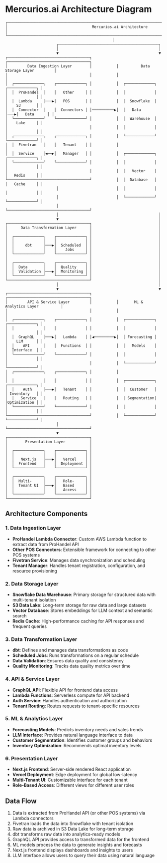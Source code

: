 # Mercurios.ai Architecture Diagram

```
┌─────────────────────────────────────────────────────────────────────────────────────────────────┐
│                                      Mercurios.ai Architecture                                  │
└─────────────────────────────────────────────────────────────────────────────────────────────────┘
                                                │
                       ┌─────────────────────────────────────────────┐
                       │                                             │
                       ▼                                             ▼
┌─────────────────────────────────────┐           ┌─────────────────────────────────────┐
│         Data Ingestion Layer        │           │          Data Storage Layer         │
│                                     │           │                                     │
│  ┌─────────────┐    ┌─────────────┐ │           │  ┌─────────────┐    ┌─────────────┐ │
│  │  ProHandel  │    │   Other     │ │           │  │             │    │             │ │
│  │  Lambda     │───▶│   POS       │ │           │  │  Snowflake  │    │    S3       │ │
│  │  Connector  │    │  Connectors │ │──────────▶│  │   Data      │───▶│   Data      │ │
│  └─────────────┘    └─────────────┘ │           │  │  Warehouse  │    │    Lake     │ │
│                                     │           │  │             │    │             │ │
│  ┌─────────────┐    ┌─────────────┐ │           │  └─────────────┘    └─────────────┘ │
│  │  Fivetran   │    │   Tenant    │ │           │                                     │
│  │  Service    │◀──▶│   Manager   │ │           │  ┌─────────────┐    ┌─────────────┐ │
│  └─────────────┘    └─────────────┘ │           │  │             │    │             │ │
│                                     │           │  │   Vector    │    │   Redis     │ │
└─────────────────────────────────────┘           │  │  Database   │    │   Cache     │ │
                       │                          │  │             │    │             │ │
                       │                          │  └─────────────┘    └─────────────┘ │
                       │                          └─────────────────────────────────────┘
                       │                                             │
                       ▼                                             │
┌─────────────────────────────────────┐                              │
│      Data Transformation Layer      │                              │
│                                     │                              │
│  ┌─────────────┐    ┌─────────────┐ │                              │
│  │             │    │             │ │                              │
│  │     dbt     │───▶│  Scheduled  │ │                              │
│  │             │    │    Jobs     │ │                              │
│  └─────────────┘    └─────────────┘ │                              │
│                                     │                              │
│  ┌─────────────┐    ┌─────────────┐ │                              │
│  │  Data       │    │  Quality    │ │                              │
│  │  Validation │───▶│  Monitoring │ │                              │
│  └─────────────┘    └─────────────┘ │                              │
└─────────────────────────────────────┘                              │
                       │                                             │
                       ▼                                             ▼
┌─────────────────────────────────────┐           ┌─────────────────────────────────────┐
│         API & Service Layer         │           │       ML & Analytics Layer          │
│                                     │           │                                     │
│  ┌─────────────┐    ┌─────────────┐ │           │  ┌─────────────┐    ┌─────────────┐ │
│  │             │    │             │ │           │  │             │    │             │ │
│  │  GraphQL    │───▶│   Lambda    │ │◀─────────▶│  │ Forecasting │    │    LLM      │ │
│  │    API      │    │  Functions  │ │           │  │   Models    │    │  Interface  │ │
│  └─────────────┘    └─────────────┘ │           │  │             │    │             │ │
│                                     │           │  └─────────────┘    └─────────────┘ │
│  ┌─────────────┐    ┌─────────────┐ │           │                                     │
│  │             │    │             │ │           │  ┌─────────────┐    ┌─────────────┐ │
│  │    Auth     │───▶│   Tenant    │ │           │  │  Customer   │    │ Inventory   │ │
│  │   Service   │    │   Routing   │ │           │  │ Segmentation│    │Optimization │ │
│  └─────────────┘    └─────────────┘ │           │  │             │    │             │ │
└─────────────────────────────────────┘           │  └─────────────┘    └─────────────┘ │
                       │                          └─────────────────────────────────────┘
                       ▼                                             
┌─────────────────────────────────────┐           
│        Presentation Layer           │           
│                                     │           
│  ┌─────────────┐    ┌─────────────┐ │           
│  │             │    │             │ │           
│  │   Next.js   │───▶│   Vercel    │ │           
│  │  Frontend   │    │  Deployment │ │           
│  └─────────────┘    └─────────────┘ │           
│                                     │           
│  ┌─────────────┐    ┌─────────────┐ │           
│  │  Multi-     │    │   Role-     │ │           
│  │  Tenant UI  │───▶│   Based     │ │           
│  │             │    │   Access    │ │           
│  └─────────────┘    └─────────────┘ │           
└─────────────────────────────────────┘           
```

## Architecture Components

### 1. Data Ingestion Layer
- **ProHandel Lambda Connector**: Custom AWS Lambda function to extract data from ProHandel API
- **Other POS Connectors**: Extensible framework for connecting to other POS systems
- **Fivetran Service**: Manages data synchronization and scheduling
- **Tenant Manager**: Handles tenant registration, configuration, and resource provisioning

### 2. Data Storage Layer
- **Snowflake Data Warehouse**: Primary storage for structured data with multi-tenant isolation
- **S3 Data Lake**: Long-term storage for raw data and large datasets
- **Vector Database**: Stores embeddings for LLM context and semantic search
- **Redis Cache**: High-performance caching for API responses and frequent queries

### 3. Data Transformation Layer
- **dbt**: Defines and manages data transformations as code
- **Scheduled Jobs**: Runs transformations on a regular schedule
- **Data Validation**: Ensures data quality and consistency
- **Quality Monitoring**: Tracks data quality metrics over time

### 4. API & Service Layer
- **GraphQL API**: Flexible API for frontend data access
- **Lambda Functions**: Serverless compute for API backend
- **Auth Service**: Handles authentication and authorization
- **Tenant Routing**: Routes requests to tenant-specific resources

### 5. ML & Analytics Layer
- **Forecasting Models**: Predicts inventory needs and sales trends
- **LLM Interface**: Provides natural language interface to data
- **Customer Segmentation**: Identifies customer groups and behaviors
- **Inventory Optimization**: Recommends optimal inventory levels

### 6. Presentation Layer
- **Next.js Frontend**: Server-side rendered React application
- **Vercel Deployment**: Edge deployment for global low-latency
- **Multi-Tenant UI**: Customizable interface for each tenant
- **Role-Based Access**: Different views for different user roles

## Data Flow

1. Data is extracted from ProHandel API (or other POS systems) via Lambda connectors
2. Fivetran loads the data into Snowflake with tenant isolation
3. Raw data is archived in S3 Data Lake for long-term storage
4. dbt transforms raw data into analytics-ready models
5. GraphQL API provides access to transformed data for the frontend
6. ML models process the data to generate insights and forecasts
7. Next.js frontend displays dashboards and insights to users
8. LLM interface allows users to query their data using natural language
